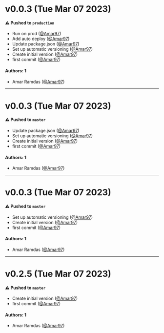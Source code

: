 # v0.0.3 (Tue Mar 07 2023)

#### ⚠️ Pushed to `production`

- Run on prod ([@Amar97](https://github.com/Amar97))
- Add auto deploy ([@Amar97](https://github.com/Amar97))
- Update package.json ([@Amar97](https://github.com/Amar97))
- Set up automatic versioning ([@Amar97](https://github.com/Amar97))
- Create initial version ([@Amar97](https://github.com/Amar97))
- first commit ([@Amar97](https://github.com/Amar97))

#### Authors: 1

- Amar Ramdas ([@Amar97](https://github.com/Amar97))

---

# v0.0.3 (Tue Mar 07 2023)

#### ⚠️ Pushed to `master`

- Update package.json ([@Amar97](https://github.com/Amar97))
- Set up automatic versioning ([@Amar97](https://github.com/Amar97))
- Create initial version ([@Amar97](https://github.com/Amar97))
- first commit ([@Amar97](https://github.com/Amar97))

#### Authors: 1

- Amar Ramdas ([@Amar97](https://github.com/Amar97))

---

# v0.0.3 (Tue Mar 07 2023)

#### ⚠️ Pushed to `master`

- Set up automatic versioning ([@Amar97](https://github.com/Amar97))
- Create initial version ([@Amar97](https://github.com/Amar97))
- first commit ([@Amar97](https://github.com/Amar97))

#### Authors: 1

- Amar Ramdas ([@Amar97](https://github.com/Amar97))

---

# v0.2.5 (Tue Mar 07 2023)

#### ⚠️ Pushed to `master`

- Create initial version ([@Amar97](https://github.com/Amar97))
- first commit ([@Amar97](https://github.com/Amar97))

#### Authors: 1

- Amar Ramdas ([@Amar97](https://github.com/Amar97))
